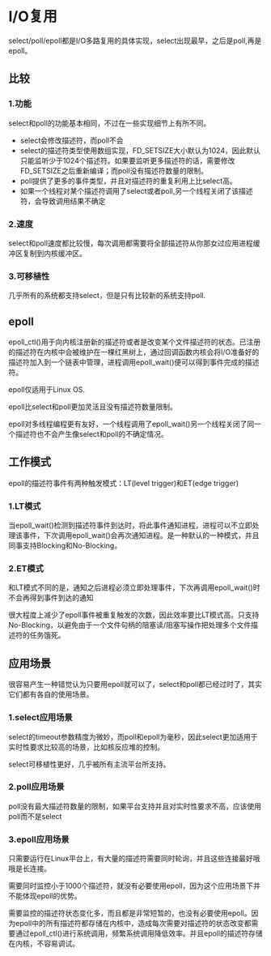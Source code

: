 # I/O复用
select/poll/epoll都是I/O多路复用的具体实现，select出现最早，之后是poll,再是epoll。

##  比较
### 1.功能
select和poll的功能基本相同，不过在一些实现细节上有所不同。
- select会修改描述符，而poll不会
- select的描述符类型使用数组实现，FD_SETSIZE大小默认为1024，因此默认只能监听少于1024个描述符。如果要监听更多描述符的话，需要修改FD_SETSIZE之后重新编译；而poll没有描述符数量的限制。
- poll提供了更多的事件类型，并且对描述符的重复利用上比select高。
- 如果一个线程对某个描述符调用了select或者poll,另一个线程关闭了该描述符，会导致调用结果不确定

### 2.速度
select和poll速度都比较慢，每次调用都需要将全部描述符从你那女过应用进程缓冲区复制到内核缓冲区。

### 3.可移植性
几乎所有的系统都支持select，但是只有比较新的系统支持poll.

## epoll
epoll_ctl()用于向内核注册新的描述符或者是改变某个文件描述符的状态。已注册的描述符在内核中会被维护在一棵红黑树上，通过回调函数内核会将I/O准备好的描述符加入到一个链表中管理，进程调用epoll_wait()便可以得到事件完成的描述符。

epoll仅适用于Linux OS.

epoll比select和poll更加灵活且没有描述符数量限制。

epoll对多线程编程更有友好，一个线程调用了epoll_wait()另一个线程关闭了同一个描述符也不会产生像select和poll的不确定情况。

## 工作模式
epoll的描述符事件有两种触发模式：LT(level trigger)和ET(edge trigger)

### 1.LT模式
当epoll_wait()检测到描述符事件到达时，将此事件通知进程，进程可以不立即处理该事件，下次调用epoll_wait()会再次通知进程。是一种默认的一种模式，并且同事支持Blocking和No-Blocking。

### 2.ET模式
和LT模式不同的是，通知之后进程必须立即处理事件，下次再调用epoll_wait()时不会再得到事件到达的通知

很大程度上减少了epoll事件被重复触发的次数，因此效率要比LT模式高。只支持No-Blocking，以避免由于一个文件句柄的阻塞读/阻塞写操作把处理多个文件描述符的任务饿死。

## 应用场景
很容易产生一种错觉认为只要用epoll就可以了，select和poll都已经过时了，其实它们都有各自的使用场景。

### 1.select应用场景
select的timeout参数精度为微妙，而poll和epoll为毫秒，因此select更加适用于实时性要求比较高的场景，比如核反应堆的控制。

select可移植性更好，几乎被所有主流平台所支持。

### 2.poll应用场景
poll没有最大描述符数量的限制，如果平台支持并且对实时性要求不高，应该使用poll而不是select

### 3.epoll应用场景
只需要运行在Linux平台上，有大量的描述符需要同时轮询，并且这些连接最好哦哦是长连接。

需要同时监控小于1000个描述符，就没有必要使用epoll，因为这个应用场景下并不能体现epoll的优势。

需要监控的描述符状态变化多，而且都是非常短暂的，也没有必要使用epoll。因为epoll中的所有描述符都存储在内核中，造成每次需要对描述符的状态改变都需要通过epoll_ctl()进行系统调用，频繁系统调用降低效率。并且epoll的描述符存储在内核，不容易调试。
